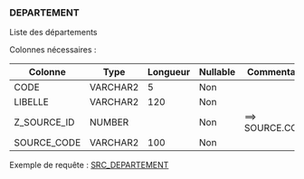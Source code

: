 ### DEPARTEMENT

Liste des départements

Colonnes nécessaires :

|Colonne    |Type    |Longueur|Nullable|Commentaire|
|-----------|--------|--------|--------|-----------|
|CODE       |VARCHAR2|5       |Non     |           |
|LIBELLE    |VARCHAR2|120     |Non     |           |
|Z_SOURCE_ID|NUMBER  |        |Non     |==> SOURCE.CODE|
|SOURCE_CODE|VARCHAR2|100     |Non     |           |


Exemple de requête :
[SRC_DEPARTEMENT](../Harpège/SRC_DEPARTEMENT.sql)